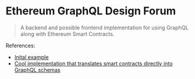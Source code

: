# Ethereum GraphQL Design Forum

> A backend and possible frontend implementation for using GraphQL along with Ethereum Smart Contracts.

References:
- [Inital example](https://github.com/redacademy/ethereum-graphql)
- [Cool implementation that translates smart contracts directly into GraphQL schemas](https://github.com/hellosugoi/Ethereum-to-GraphQL)
